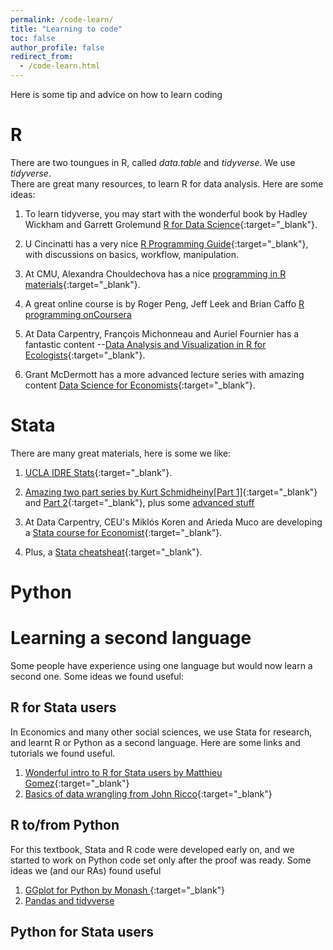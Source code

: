 ```yaml
---
permalink: /code-learn/
title: "Learning to code"
toc: false
author_profile: false
redirect_from:
  - /code-learn.html
---
```



Here is some tip and advice on how to learn coding

# R
There are two toungues in R, called *data.table* and *tidyverse*. We use *tidyverse*.  
There are great many resources, to learn R for data analysis. Here are some ideas:   

1. To learn tidyverse, you may start with the wonderful book by Hadley Wickham and Garrett Grolemund [R for Data Science](https://r4ds.had.co.nz/){:target="_blank"}.  
2. U Cincinatti has a very nice [R Programming Guide](https://uc-r.github.io/){:target="_blank"}, with discussions on basics, workflow, manipulation.     
3. At CMU, Alexandra Chouldechova has a nice [programming in R materials](https://www.andrew.cmu.edu/user/achoulde/94842/){:target="_blank"}.  

4. A great online course is by Roger Peng, Jeff Leek and Brian Caffo  [R programming onCoursera](https://www.coursera.org/learn/r-programming)
5. At Data Carpentry, François Michonneau and Auriel Fournier has a fantastic content --[Data Analysis and Visualization in R for Ecologists](https://datacarpentry.org/R-ecology-lesson/){:target="_blank"}.  
6. Grant McDermott has a more advanced lecture series with amazing content [Data Science for Economists](https://github.com/uo-ec607/lectures){:target="_blank"}.   




# Stata
There are many great materials, here is some we like:   
1. [UCLA IDRE Stats](https://stats.idre.ucla.edu/stata/modules/){:target="_blank"}.  
2. [Amazing two part series by Kurt Schmidheiny[Part 1]](https://www.schmidheiny.name/teaching/stataguide.pdf){:target="_blank"} and 
[Part 2](https://www.schmidheiny.name/teaching/stataguide2up.pdf){:target="_blank"}, plus some [advanced stuff](https://www.schmidheiny.name/teaching/shortguides.htm)  
3. At Data Carpentry, CEU's Miklós Koren and Arieda Muco are developing a [Stata course for Economist](https://datacarpentry.org/stata-economics/){:target="_blank"}.  

4. Plus, a [Stata cheatsheat](https://geocenter.github.io/StataTraining/portfolio/01_resource/){:target="_blank"}.  

# Python


# Learning a second language
Some people have experience using one language but would now learn a second one. Some ideas we found useful:


## R for Stata users
In Economics and many other social sciences, we use Stata for research, and learnt R or Python as a second language. Here are some links and tutorials we found useful.  
1. [Wonderful intro to R for Stata users by Matthieu Gomez](https://www.matthieugomez.com/statar/index.html){:target="_blank"}  
2. [Basics of data wrangling from John Ricco](https://johnricco.github.io/2016/06/14/stata-dplyr/){:target="_blank"}  


## R to/from Python
For this textbook, Stata and R code were developed early on, and we started to work on Python code set only after the proof was ready. Some ideas we (and our RAs) found useful
1. [GGplot for Python by Monash ](https://monashdatafluency.github.io/python-workshop-base/modules/plotting_with_ggplot/){:target="_blank"}    
2. [Pandas and tidyverse](link)  


## Python for Stata users
